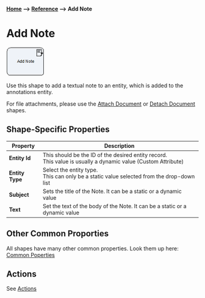 __[Home](/) --> [Reference](/ref) --> Add Note__

# Add Note

![Add Note](media/AddNote.png)

Use this shape to add a textual note to an entity, which is added to the annotations entity.

For file attachments, please use the [Attach Document](AttachDocument.md) or [Detach Document](DetachDocument.md) shapes.

## Shape-Specific Properties

| Property | Description |
| -------- | ----------- |
| __Entity Id__ | This should be the ID of the desired entity record.<br>This value is usually a dynamic value (Custom Attribute)|
| __Entity Type__ | Select the entity type.<br>This can only be a static value selected from the drop-down list |
| __Subject__ | Sets the title of the Note. It can be a static or a dynamic value |
| __Text__ | Set the text of the body of the Note. It can be a static or a dynamic value |

## Other Common Proporties
All shapes have many other common properties. Look them up here: [Common Poperties](common/README.md)

## Actions
See [Actions](common/Actions.md)

